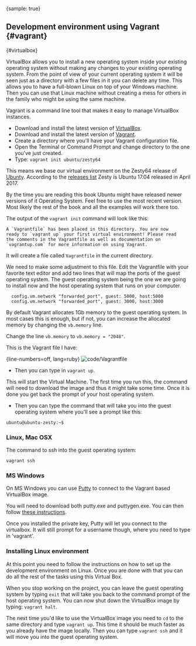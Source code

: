 {sample: true}
## Development environment using Vagrant {#vagrant}
{#virtualbox}

VirtualBox allows you to install a new operating system inside your existing operating system without making any changes to your existing operating system. From the point of view of your current operating system it will be seen just as a directory with a few files in it you can delete any time. This allows you to have a full-blown Linux on top of your Windows machine. Then you can use that Linux machine without creating a mess for others in the family who might be using the same machine.

Vagrant is a command line tool that makes it easy to manage VirtualBox instances.


* Download and install the latest version of [VirtualBox](https://www.virtualbox.org/).
* Download and install the latest version of [Vagrant](https://www.vagrantup.com/).
* Create a directory where you'll have your Vagrant configuration file.
* Open the Terminal or Command Prompt and change directory to the one you've just created.
* Type: `vagrant init ubuntu/zesty64`

This means we base our virtual environment on the Zesty64 release of [Ubunty](https://www.ubuntu.com/). According to the [releases list](https://wiki.ubuntu.com/Releases) Zesty is Ubuntu 17.04 released in April 2017.

By the time you are reading this book Ubuntu might have released newer versions of it Operating System. Feel free to use the most recent version. Most likely the rest of the book and all the examples will work there too.

The output of the `vagrant init` command will look like this:

```
A `Vagrantfile` has been placed in this directory. You are now
ready to `vagrant up` your first virtual environment! Please read
the comments in the Vagrantfile as well as documentation on
`vagrantup.com` for more information on using Vagrant.
```

It will create a file called `Vagrantfile` in the current directory.

We need to make some adjustment to this file. Edit the Vagrantfile with your favorite text editor and add two lines that will map the ports of the guest operating system. The guest operating system being the one we are going to install now and the host operating system that runs on your computer.

```
  config.vm.network "forwarded_port", guest: 5000, host:5000
  config.vm.network "forwarded_port", guest: 3000, host:3000
```

By default Vagrant allocates 1Gb memory to the guest operating system. In most cases this is enough, but if not, you can increase the allocated memory by changing the `vb.memory` line.

Change the line `vb.memory` to `vb.memory = "2048"`.

This is the Vagrant file I have:

{line-numbers=off, lang=ruby}
![code/Vagrantfile](code/Vagrantfile.rb)


* Then you can type in `vagrant up`.

This will start the Virtual Machine. The first time you run this, the command will need to download the image and thus it might take some time. Once it is done you get back the prompt of your host operating system.

* Then you can type the command that will take you into the guest operating system where you'll see a prompt like this:

```
ubuntu@ubuntu-zesty:~$
```

### Linux, Mac OSX

The command to ssh into the guest operating system:

`vagrant ssh`

### MS Windows

On MS Windows you can use [Putty](http://www.chiark.greenend.org.uk/~sgtatham/putty/download.html) to connect to the Vagrant based VirtualBox image.

You will need to download both putty.exe and puttygen.exe. You can then follow [these instructions](https://www.sitepoint.com/getting-started-vagrant-windows/).

Once you installed the private key, Putty will let you connect to the virtualbox. It will still prompt for a username though, where you need to type in 'vagrant'.

### Installing Linux environment

At this point you need to follow the instructions on how to set up the development environment on Linux. Once you are done with that you can do all the rest of the tasks using this Virtual Box.

When you stop working on the project, you can leave the guest operating system by typing `exit` that will take you back to the command prompt of the host operating system. You can now shut down the VirtualBox image by typing: `vagrant halt`.

The next time you'd like to use the VirtualBox image you need to `cd` to the same directory and type `vagrant up`. This time it should be much faster as you already have the image locally. Then you can type `vagrant ssh` and it will move you into the guest operating system.


